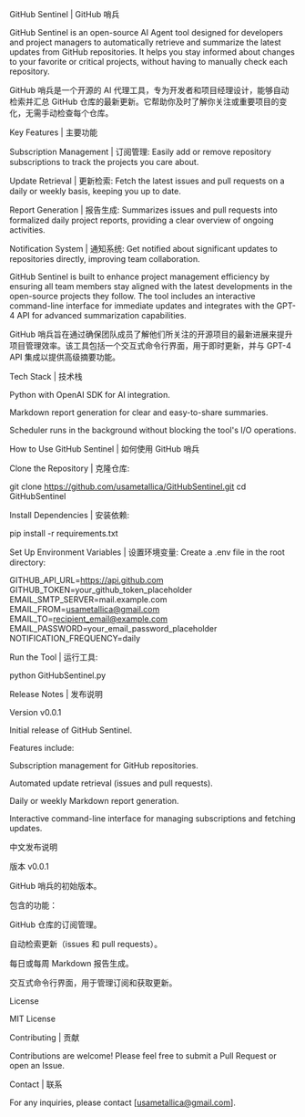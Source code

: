 GitHub Sentinel | GitHub 哨兵

GitHub Sentinel is an open-source AI Agent tool designed for developers and project managers to automatically retrieve and summarize the latest updates from GitHub repositories. It helps you stay informed about changes to your favorite or critical projects, without having to manually check each repository.

GitHub 哨兵是一个开源的 AI 代理工具，专为开发者和项目经理设计，能够自动检索并汇总 GitHub 仓库的最新更新。它帮助你及时了解你关注或重要项目的变化，无需手动检查每个仓库。

Key Features | 主要功能

Subscription Management | 订阅管理: Easily add or remove repository subscriptions to track the projects you care about.

Update Retrieval | 更新检索: Fetch the latest issues and pull requests on a daily or weekly basis, keeping you up to date.

Report Generation | 报告生成: Summarizes issues and pull requests into formalized daily project reports, providing a clear overview of ongoing activities.

Notification System | 通知系统: Get notified about significant updates to repositories directly, improving team collaboration.

GitHub Sentinel is built to enhance project management efficiency by ensuring all team members stay aligned with the latest developments in the open-source projects they follow. The tool includes an interactive command-line interface for immediate updates and integrates with the GPT-4 API for advanced summarization capabilities.

GitHub 哨兵旨在通过确保团队成员了解他们所关注的开源项目的最新进展来提升项目管理效率。该工具包括一个交互式命令行界面，用于即时更新，并与 GPT-4 API 集成以提供高级摘要功能。

Tech Stack | 技术栈

Python with OpenAI SDK for AI integration.

Markdown report generation for clear and easy-to-share summaries.

Scheduler runs in the background without blocking the tool's I/O operations.

How to Use GitHub Sentinel | 如何使用 GitHub 哨兵

Clone the Repository | 克隆仓库:

git clone https://github.com/usametallica/GitHubSentinel.git
cd GitHubSentinel

Install Dependencies | 安装依赖:

pip install -r requirements.txt

Set Up Environment Variables | 设置环境变量:
Create a .env file in the root directory:

GITHUB_API_URL=https://api.github.com
GITHUB_TOKEN=your_github_token_placeholder
EMAIL_SMTP_SERVER=mail.example.com
EMAIL_FROM=usametallica@gmail.com
EMAIL_TO=recipient_email@example.com
EMAIL_PASSWORD=your_email_password_placeholder
NOTIFICATION_FREQUENCY=daily

Run the Tool | 运行工具:

python GitHubSentinel.py

Release Notes | 发布说明

Version v0.0.1

Initial release of GitHub Sentinel.

Features include:

Subscription management for GitHub repositories.

Automated update retrieval (issues and pull requests).

Daily or weekly Markdown report generation.

Interactive command-line interface for managing subscriptions and fetching updates.

中文发布说明

版本 v0.0.1

GitHub 哨兵的初始版本。

包含的功能：

GitHub 仓库的订阅管理。

自动检索更新（issues 和 pull requests）。

每日或每周 Markdown 报告生成。

交互式命令行界面，用于管理订阅和获取更新。

License

MIT License

Contributing | 贡献

Contributions are welcome! Please feel free to submit a Pull Request or open an Issue.

Contact | 联系

For any inquiries, please contact [usametallica@gmail.com].

